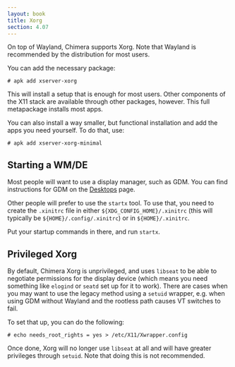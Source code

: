 ```yaml
---
layout: book
title: Xorg
section: 4.07
---
```


On top of Wayland, Chimera supports Xorg. Note that Wayland is recommended
by the distribution for most users.

You can add the necessary package:

```
# apk add xserver-xorg
```

This will install a setup that is enough for most users. Other components
of the X11 stack are available through other packages, however. This full
metapackage installs most apps.

You can also install a way smaller, but functional installation and add
the apps you need yourself. To do that, use:

```
# apk add xserver-xorg-minimal
```

## Starting a WM/DE

Most people will want to use a display manager, such as GDM. You can find
instructions for GDM on the [Desktops](/docs/configuration/desktops) page.

Other people will prefer to use the `startx` tool. To use that, you need
to create the `.xinitrc` file in either `${XDG_CONFIG_HOME}/.xinitrc`
(this will typically be `${HOME}/.config/.xinitrc`) or in `${HOME}/.xinitrc`.

Put your startup commands in there, and run `startx`.

## Privileged Xorg

By default, Chimera Xorg is unprivileged, and uses `libseat` to be able to
negotiate permissions for the display device (which means you need something
like `elogind` or `seatd` set up for it to work). There are cases when you
may want to use the legacy method using a `setuid` wrapper, e.g. when using
GDM without Wayland and the rootless path causes VT switches to fail.

To set that up, you can do the following:

```
# echo needs_root_rights = yes > /etc/X11/Xwrapper.config
```

Once done, Xorg will no longer use `libseat` at all and will have greater
privileges through `setuid`. Note that doing this is not recommended.
